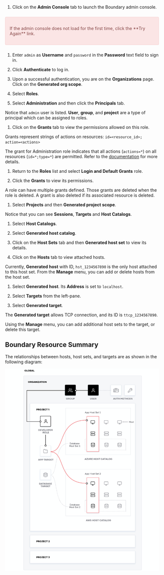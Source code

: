 1. Click on the **Admin Console** tab to launch the Boundary admin console.

  <div style="background-color:#fbe5e5; color:#864242; border:1px solid #f8cfcf; padding:1em; border-radius:3px; margin:24px 0;">
  <p>
  If the admin console does not load for the first time, click the **Try Again** link.
  </p></div>

1. Enter `admin` as **Username** and `password` in the **Password** text
field to sign in.

1. Click **Authenticate** to log in.

1. Upon a successful authentication, you are on the **Organizations** page. Click on the **Generated org scope**.

1. Select **Roles**.

1. Select **Administration** and then click the **Principals** tab.

  Notice that `admin` user is listed. **User**, **group**, and **project** are a type of principal which can be assigned to roles.

1. Click on the **Grants** tab to view the permissions allowed on this role.

  Grants represent strings of actions on resources: `id=<resource_id>; action=<actions>`

  The grant for Administration role indicates that all actions (`actions=*`) on all resources (`id=*;type=*`) are permitted. Refer to the
  [documentation](http://www.boundaryproject.io/docs/concepts/security/permissions#permission-grant-formats) for more details.

1. Return to the **Roles** list and select **Login and Default Grants** role.

1. Click the **Grants** to view its permissions.

  A role can have multiple grants defined. Those grants are deleted when the role is deleted. A grant is also deleted if its associated resource is deleted.

1. Select **Projects** and then **Generated project scope**.

  Notice that you can see **Sessions**, **Targets** and **Host Catalogs**.

1. Select **Host Catalogs**.

1. Select **Generated host catalog**.

1. Click on the **Host Sets** tab and then **Generated host set** to view its details.

1. Click on the **Hosts** tab to view attached hosts.

  Currently, **Generated host** with ID, `hst_1234567890` is the only host attached to this host set. From the **Manage** menu, you can add or delete hosts from the host set.

1. Select **Generated host**. Its **Address** is set to `localhost`.

1. Select **Targets** from the left-pane.

1. Select **Generated target**.

  The **Generated target** allows TCP connection, and its ID is `ttcp_1234567890`.

  Using the **Manage** menu, you can add additional host sets to the target, or delete this target.

## Boundary Resource Summary

The relationships between hosts, host sets, and targets are as shown in the following diagram:

![Resources](./assets/boundary-resources.png)
